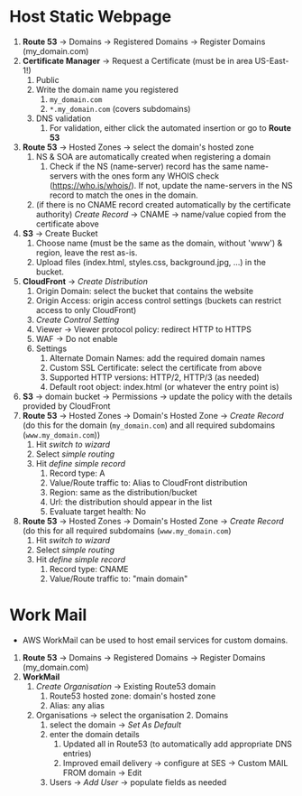 # Host Static Webpage
1. **Route 53** -> Domains -> Registered Domains -> Register Domains (my_domain.com)
2. **Certificate Manager** -> Request a Certificate (must be in area US-East-1!)
   1. Public
   2. Write the domain name you registered
      1. `my_domain.com`
      2. `*.my_domain.com` (covers subdomains)
   3. DNS validation
      1. For validation, either click the automated insertion or go to **Route 53**
3. **Route 53** -> Hosted Zones -> select the domain's hosted zone
   1. NS & SOA are automatically created when registering a domain
      1. Check if the NS (name-server) record has the same name-servers with the ones form any WHOIS check (https://who.is/whois/). If not, update the name-servers in the NS record to match the ones in the domain.
   2. (if there is no CNAME record created automatically by the certificate authority) *Create Record* -> CNAME -> name/value copied from the certificate above
4. **S3** -> Create Bucket
   1. Choose name (must be the same as the domain, without 'www') & region, leave the rest as-is.
   2. Upload files (index.html, styles.css, background.jpg, ...) in the bucket.
5. **CloudFront** -> *Create Distribution*
   1. Origin Domain: select the bucket that contains the website
   2. Origin Access: origin access control settings (buckets can restrict access to only CloudFront)
   3. *Create Control Setting*
   4. Viewer -> Viewer protocol policy: redirect HTTP to HTTPS
   5. WAF -> Do not enable
   6. Settings
      1. Alternate Domain Names: add the required domain names
      2. Custom SSL Certificate: select the certificate from above
      3. Supported HTTP versions: HTTP/2, HTTP/3 (as needed)
      4. Default root object: index.html (or whatever the entry point is)
6. **S3** -> domain bucket -> Permissions -> update the policy with the details provided by CloudFront
7. **Route 53** -> Hosted Zones -> Domain's Hosted Zone -> *Create Record* (do this for the domain (`my_domain.com`) and all required subdomains (`www.my_domain.com`))
   1. Hit *switch to wizard*
   2. Select *simple routing*
   3. Hit *define simple record*
      1. Record type: A
      2. Value/Route traffic to: Alias to CloudFront distribution
      3. Region: same as the distribution/bucket
      4. Url: the distribution should appear in the list
      5. Evaluate target health: No
8. **Route 53** -> Hosted Zones -> Domain's Hosted Zone -> *Create Record* (do this for all required subdomains (`www.my_domain.com`)
   1. Hit *switch to wizard*
   2. Select *simple routing*
   3. Hit *define simple record*
      1. Record type: CNAME
      2. Value/Route traffic to: "main domain"

# Work Mail

- AWS WorkMail can be used to host email services for custom domains.
1. **Route 53** -> Domains -> Registered Domains -> Register Domains (my_domain.com)
2. **WorkMail**
   1. *Create Organisation* -> Existing Route53 domain
      1. Route53 hosted zone: domain's hosted zone
      2. Alias: any alias
   2. Organisations -> select the organisation
      2. Domains
         1. select the domain -> *Set As Default*
         2. enter the domain details
            1. Updated all in Route53 (to automatically add appropriate DNS entries)
            2. Improved email delivery -> configure at SES -> Custom MAIL FROM domain -> Edit
      3. Users -> *Add User* -> populate fields as needed

<!-- https://docs.aws.amazon.com/workmail/latest/userguide/using_IMAP.html -->
<!-- https://docs.aws.amazon.com/ses/latest/dg/smtp-credentials.html -->
<!-- https://docs.aws.amazon.com/workmail/latest/userguide/outlook-client.html#connect-outlook-client -->
<!-- https://docs.aws.amazon.com/workmail/latest/adminguide/autodiscover.html -->